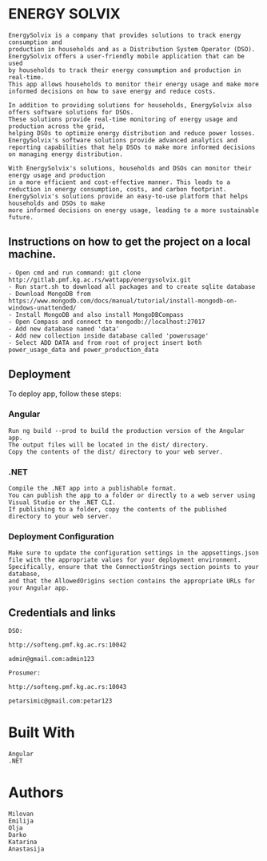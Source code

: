 # ENERGY SOLVIX

    EnergySolvix is a company that provides solutions to track energy consumption and 
    production in households and as a Distribution System Operator (DSO). 
    EnergySolvix offers a user-friendly mobile application that can be used 
    by households to track their energy consumption and production in real-time. 
    This app allows households to monitor their energy usage and make more informed decisions on how to save energy and reduce costs.

    In addition to providing solutions for households, EnergySolvix also offers software solutions for DSOs. 
    These solutions provide real-time monitoring of energy usage and production across the grid, 
    helping DSOs to optimize energy distribution and reduce power losses. 
    EnergySolvix's software solutions provide advanced analytics and reporting capabilities that help DSOs to make more informed decisions on managing energy distribution.

    With EnergySolvix's solutions, households and DSOs can monitor their energy usage and production 
    in a more efficient and cost-effective manner. This leads to a reduction in energy consumption, costs, and carbon footprint.
    EnergySolvix's solutions provide an easy-to-use platform that helps households and DSOs to make
    more informed decisions on energy usage, leading to a more sustainable future.

## Instructions on how to get the project on a local machine.

    - Open cmd and run command: git clone http://gitlab.pmf.kg.ac.rs/wattapp/energysolvix.git
    - Run start.sh to download all packages and to create sqlite database
    - Download MongoDB from https://www.mongodb.com/docs/manual/tutorial/install-mongodb-on-windows-unattended/
    - Install MongoDB and also install MongoDBCompass
    - Open Compass and connect to mongodb://localhost:27017
    - Add new database named 'data'
    - Add new collection inside database called 'powerusage'
    - Select ADD DATA and from root of project insert both power_usage_data and power_production_data

## Deployment

To deploy app, follow these steps:
### Angular

    Run ng build --prod to build the production version of the Angular app.
    The output files will be located in the dist/ directory.
    Copy the contents of the dist/ directory to your web server.

### .NET

    Compile the .NET app into a publishable format.
    You can publish the app to a folder or directly to a web server using Visual Studio or the .NET CLI.
    If publishing to a folder, copy the contents of the published directory to your web server.

### Deployment Configuration

    Make sure to update the configuration settings in the appsettings.json 
    file with the appropriate values for your deployment environment. 
    Specifically, ensure that the ConnectionStrings section points to your database, 
    and that the AllowedOrigins section contains the appropriate URLs for your Angular app.

## Credentials and links

    DSO:

    http://softeng.pmf.kg.ac.rs:10042

    admin@gmail.com:admin123

    Prosumer:

    http://softeng.pmf.kg.ac.rs:10043

    petarsimic@gmail.com:petar123

# Built With

    Angular
    .NET

# Authors

    Milovan
    Emilija
    Olja
    Darko
    Katarina
    Anastasija